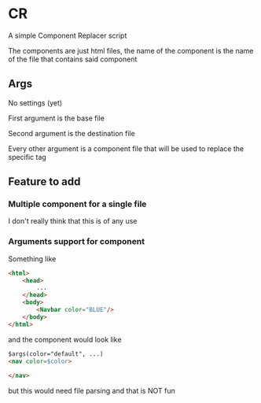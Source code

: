 # CR

A simple Component Replacer script

The components are just html files, the name of the component is the name of the file that contains said component

## Args

No settings (yet)

First argument is the base file

Second argument is the destination file

Every other argument is a component file that will be used to replace the specific tag

## Feature to add

### Multiple component for a single file

I don't really think that this is of any use

### Arguments support for component

Something like
```html
<html>
	<head>
		...
	</head>
	<body>
		<Navbar color="BLUE"/>
	</body>
</html>
```

and the component would look like

```html
$args(color="default", ...)
<nav color=$color>
	
</nav>
```

but this would need file parsing and that is NOT fun
